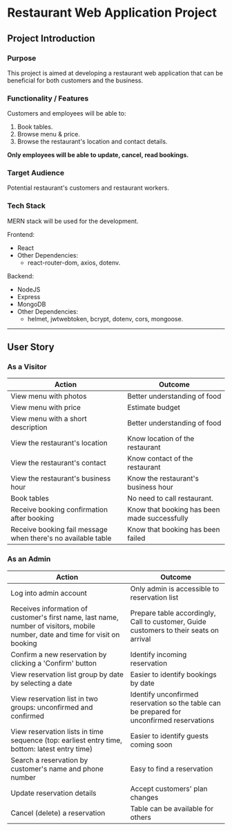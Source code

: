 # Restaurant Web Application Project

## Project Introduction

### Purpose

This project is aimed at developing a restaurant web application that can be beneficial for both customers and the business.

### Functionality / Features

Customers and employees will be able to:

1. Book tables.
2. Browse menu & price.
3. Browse the restaurant's location and contact details.

**Only employees will be able to update, cancel, read bookings.**

### Target Audience

Potential restaurant's customers and restaurant workers.

### Tech Stack

MERN stack will be used for the development.  

Frontend:  

- React
- Other Dependencies:
  - react-router-dom, axios, dotenv.

Backend:

- NodeJS
- Express
- MongoDB
- Other Dependencies:
  - helmet, jwtwebtoken, bcrypt, dotenv, cors, mongoose.

---

## User Story

### As a **Visitor**
  
| Action | Outcome |  
| ------ | ------ |
| View menu with photos | Better understanding of food |
| View menu with price | Estimate budget |
| View menu with a short description | Better understanding of food |
| View the restaurant's location | Know location of the restaurant |
| View the restaurant's contact | Know contact of the restaurant |
| View the restaurant's business hour | Know the restaurant's business hour |
| Book tables | No need to call restaurant. |
| Receive booking confirmation after booking | Know that booking has been made successfully |
| Receive booking fail message when there's no available table | Know that booking has been failed |

### As an **Admin**

| Action | Outcome |  
| ------ | ------ |
| Log into admin account | Only admin is accessible to reservation list |
| Receives information of customer's first name, last name, number of visitors, mobile number, date and time for visit on booking | Prepare table accordingly, Call to customer, Guide customers to their seats on arrival |
| Confirm a new reservation by clicking a 'Confirm' button | Identify incoming reservation |
| View reservation list group by date by selecting a date | Easier to identify bookings by date |
| View reservation list in two groups: unconfirmed and confirmed | Identify unconfirmed reservation so the table can be prepared for unconfirmed reservations |
| View reservation lists in time sequence (top: earliest entry time, bottom: latest entry time) | Easier to identify guests coming soon |
| Search a reservation by customer's name and phone number | Easy to find a reservation |
| Update reservation details | Accept customers' plan changes |
| Cancel (delete) a reservation | Table can be available for others |

